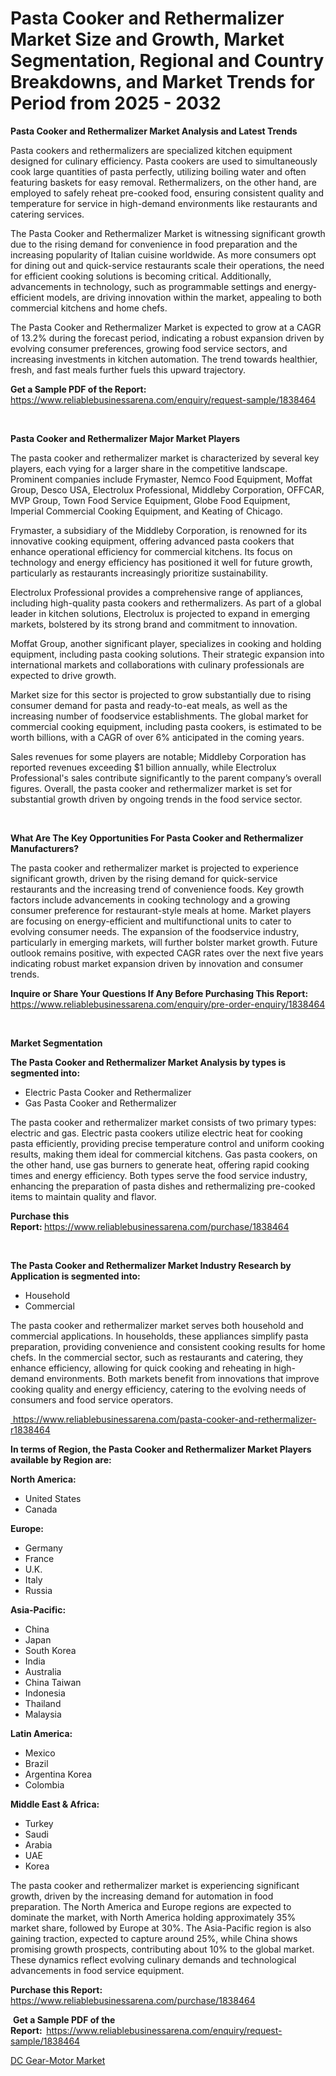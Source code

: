 <p><h1>Pasta Cooker and Rethermalizer Market Size and Growth, Market Segmentation, Regional and Country Breakdowns, and Market Trends for Period from 2025 -  2032</h1></p><p><strong>Pasta Cooker and Rethermalizer Market Analysis and Latest Trends</strong></p>
<p><p>Pasta cookers and rethermalizers are specialized kitchen equipment designed for culinary efficiency. Pasta cookers are used to simultaneously cook large quantities of pasta perfectly, utilizing boiling water and often featuring baskets for easy removal. Rethermalizers, on the other hand, are employed to safely reheat pre-cooked food, ensuring consistent quality and temperature for service in high-demand environments like restaurants and catering services.</p><p>The Pasta Cooker and Rethermalizer Market is witnessing significant growth due to the rising demand for convenience in food preparation and the increasing popularity of Italian cuisine worldwide. As more consumers opt for dining out and quick-service restaurants scale their operations, the need for efficient cooking solutions is becoming critical. Additionally, advancements in technology, such as programmable settings and energy-efficient models, are driving innovation within the market, appealing to both commercial kitchens and home chefs.</p><p>The Pasta Cooker and Rethermalizer Market is expected to grow at a CAGR of 13.2% during the forecast period, indicating a robust expansion driven by evolving consumer preferences, growing food service sectors, and increasing investments in kitchen automation. The trend towards healthier, fresh, and fast meals further fuels this upward trajectory.</p></p>
<p><strong>Get a Sample PDF of the Report:&nbsp;</strong> <a href="https://www.reliablebusinessarena.com/enquiry/request-sample/1838464?utm_campaign=2531&utm_medium=2&utm_source=Github&utm_content=ia&utm_term=12042025&utm_id=pasta-cooker-and-rethermalizer">https://www.reliablebusinessarena.com/enquiry/request-sample/1838464</a></p>
<p>&nbsp;</p>
<p><strong>Pasta Cooker and Rethermalizer Major Market Players</strong></p>
<p><p>The pasta cooker and rethermalizer market is characterized by several key players, each vying for a larger share in the competitive landscape. Prominent companies include Frymaster, Nemco Food Equipment, Moffat Group, Desco USA, Electrolux Professional, Middleby Corporation, OFFCAR, MVP Group, Town Food Service Equipment, Globe Food Equipment, Imperial Commercial Cooking Equipment, and Keating of Chicago. </p><p>Frymaster, a subsidiary of the Middleby Corporation, is renowned for its innovative cooking equipment, offering advanced pasta cookers that enhance operational efficiency for commercial kitchens. Its focus on technology and energy efficiency has positioned it well for future growth, particularly as restaurants increasingly prioritize sustainability.</p><p>Electrolux Professional provides a comprehensive range of appliances, including high-quality pasta cookers and rethermalizers. As part of a global leader in kitchen solutions, Electrolux is projected to expand in emerging markets, bolstered by its strong brand and commitment to innovation.</p><p>Moffat Group, another significant player, specializes in cooking and holding equipment, including pasta cooking solutions. Their strategic expansion into international markets and collaborations with culinary professionals are expected to drive growth.</p><p>Market size for this sector is projected to grow substantially due to rising consumer demand for pasta and ready-to-eat meals, as well as the increasing number of foodservice establishments. The global market for commercial cooking equipment, including pasta cookers, is estimated to be worth billions, with a CAGR of over 6% anticipated in the coming years.</p><p>Sales revenues for some players are notable; Middleby Corporation has reported revenues exceeding $1 billion annually, while Electrolux Professional's sales contribute significantly to the parent company’s overall figures. Overall, the pasta cooker and rethermalizer market is set for substantial growth driven by ongoing trends in the food service sector.</p></p>
<p>&nbsp;</p>
<p><strong>What Are The Key Opportunities For Pasta Cooker and Rethermalizer Manufacturers?</strong></p>
<p><p>The pasta cooker and rethermalizer market is projected to experience significant growth, driven by the rising demand for quick-service restaurants and the increasing trend of convenience foods. Key growth factors include advancements in cooking technology and a growing consumer preference for restaurant-style meals at home. Market players are focusing on energy-efficient and multifunctional units to cater to evolving consumer needs. The expansion of the foodservice industry, particularly in emerging markets, will further bolster market growth. Future outlook remains positive, with expected CAGR rates over the next five years indicating robust market expansion driven by innovation and consumer trends.</p></p>
<p><strong>Inquire or Share Your Questions If Any Before Purchasing This Report:</strong> <a href="https://www.reliablebusinessarena.com/enquiry/pre-order-enquiry/1838464?utm_campaign=2531&utm_medium=2&utm_source=Github&utm_content=ia&utm_term=12042025&utm_id=pasta-cooker-and-rethermalizer">https://www.reliablebusinessarena.com/enquiry/pre-order-enquiry/1838464</a></p>
<p>&nbsp;</p>
<p><strong>Market Segmentation</strong></p>
<p><strong>The Pasta Cooker and Rethermalizer Market Analysis by types is segmented into:</strong></p>
<p><ul><li>Electric Pasta Cooker and Rethermalizer</li><li>Gas Pasta Cooker and Rethermalizer</li></ul></p>
<p><p>The pasta cooker and rethermalizer market consists of two primary types: electric and gas. Electric pasta cookers utilize electric heat for cooking pasta efficiently, providing precise temperature control and uniform cooking results, making them ideal for commercial kitchens. Gas pasta cookers, on the other hand, use gas burners to generate heat, offering rapid cooking times and energy efficiency. Both types serve the food service industry, enhancing the preparation of pasta dishes and rethermalizing pre-cooked items to maintain quality and flavor.</p></p>
<p><strong>Purchase this Report:&nbsp;</strong><a href="https://www.reliablebusinessarena.com/purchase/1838464?utm_campaign=2531&utm_medium=2&utm_source=Github&utm_content=ia&utm_term=12042025&utm_id=pasta-cooker-and-rethermalizer">https://www.reliablebusinessarena.com/purchase/1838464</a></p>
<p>&nbsp;</p>
<p><strong>The Pasta Cooker and Rethermalizer Market Industry Research by Application is segmented into:</strong></p>
<p><ul><li>Household</li><li>Commercial</li></ul></p>
<p><p>The pasta cooker and rethermalizer market serves both household and commercial applications. In households, these appliances simplify pasta preparation, providing convenience and consistent cooking results for home chefs. In the commercial sector, such as restaurants and catering, they enhance efficiency, allowing for quick cooking and reheating in high-demand environments. Both markets benefit from innovations that improve cooking quality and energy efficiency, catering to the evolving needs of consumers and food service operators.</p></p>
<p><a href="https://www.reliablebusinessarena.com/pasta-cooker-and-rethermalizer-r1838464?utm_campaign=2531&utm_medium=2&utm_source=Github&utm_content=ia&utm_term=12042025&utm_id=pasta-cooker-and-rethermalizer">&nbsp;https://www.reliablebusinessarena.com/pasta-cooker-and-rethermalizer-r1838464</a></p>
<p><strong>In terms of Region, the Pasta Cooker and Rethermalizer Market Players available by Region are:</strong></p>
<p>
    <p> <strong> North America: </strong>
        <ul>
            <li>United States</li>
            <li>Canada</li>
        </ul>
        </p> 
    <p> <strong> Europe: </strong>
        <ul>
            <li>Germany</li>
            <li>France</li>
            <li>U.K.</li>
            <li>Italy</li>
            <li>Russia</li>
        </ul>
        </p> 
    <p> <strong> Asia-Pacific: </strong>
        <ul>
            <li>China</li>
            <li>Japan</li>
            <li>South Korea</li>
            <li>India</li>
            <li>Australia</li>
            <li>China Taiwan</li>
            <li>Indonesia</li>
            <li>Thailand</li>
            <li>Malaysia</li>
        </ul>
        </p> 
    <p> <strong> Latin America: </strong>
        <ul>
            <li>Mexico</li>
            <li>Brazil</li>
            <li>Argentina Korea</li>
            <li>Colombia</li>
        </ul>
        </p> 
    <p> <strong> Middle East & Africa: </strong>
        <ul>
            <li>Turkey</li>
            <li>Saudi</li>
            <li>Arabia</li>
            <li>UAE</li>
            <li>Korea</li>
        </ul>
    </p>
    </p>
<p><p>The pasta cooker and rethermalizer market is experiencing significant growth, driven by the increasing demand for automation in food preparation. The North America and Europe regions are expected to dominate the market, with North America holding approximately 35% market share, followed by Europe at 30%. The Asia-Pacific region is also gaining traction, expected to capture around 25%, while China shows promising growth prospects, contributing about 10% to the global market. These dynamics reflect evolving culinary demands and technological advancements in food service equipment.</p></p>
<p><strong>Purchase this Report: </strong><a href="https://www.reliablebusinessarena.com/purchase/1838464?utm_campaign=2531&utm_medium=2&utm_source=Github&utm_content=ia&utm_term=12042025&utm_id=pasta-cooker-and-rethermalizer">https://www.reliablebusinessarena.com/purchase/1838464</a></p>
<p>&nbsp;<strong>Get a Sample PDF of the Report:&nbsp;&nbsp;</strong><a href="https://www.reliablebusinessarena.com/enquiry/request-sample/1838464?utm_campaign=2531&utm_medium=2&utm_source=Github&utm_content=ia&utm_term=12042025&utm_id=pasta-cooker-and-rethermalizer">https://www.reliablebusinessarena.com/enquiry/request-sample/1838464</a></p>
<p><strong></strong></p>
<p><p><a href="https://github.com/tandyorandby/Market-Research-Report-List-1/blob/main/dc-gear-motor-market.md?utm_campaign=2531&utm_medium=2&utm_source=Github&utm_content=ia&utm_term=12042025&utm_id=pasta-cooker-and-rethermalizer">DC Gear-Motor Market</a></p></p>